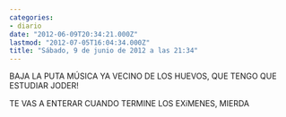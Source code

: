 ```yaml
---
categories:
- diario
date: "2012-06-09T20:34:21.000Z"
lastmod: "2012-07-05T16:04:34.000Z"
title: "Sábado, 9 de junio de 2012 a las 21:34"
---
```


BAJA LA PUTA MÚSICA YA VECINO DE LOS HUEVOS, QUE TENGO QUE ESTUDIAR JODER!

TE VAS A ENTERAR CUANDO TERMINE LOS EXíMENES, MIERDA